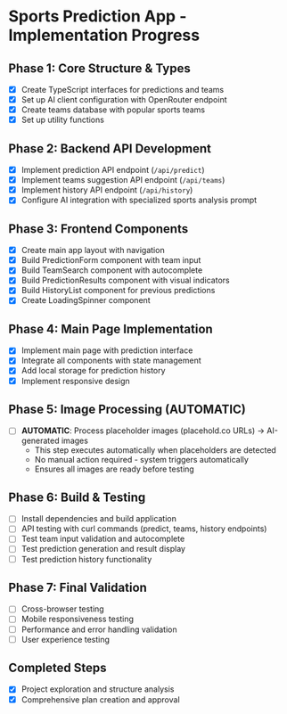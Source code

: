 # Sports Prediction App - Implementation Progress

## Phase 1: Core Structure & Types
- [x] Create TypeScript interfaces for predictions and teams
- [x] Set up AI client configuration with OpenRouter endpoint
- [x] Create teams database with popular sports teams
- [x] Set up utility functions

## Phase 2: Backend API Development
- [x] Implement prediction API endpoint (`/api/predict`)
- [x] Implement teams suggestion API endpoint (`/api/teams`)
- [x] Implement history API endpoint (`/api/history`)
- [x] Configure AI integration with specialized sports analysis prompt

## Phase 3: Frontend Components
- [x] Create main app layout with navigation
- [x] Build PredictionForm component with team input
- [x] Build TeamSearch component with autocomplete
- [x] Build PredictionResults component with visual indicators
- [x] Build HistoryList component for previous predictions
- [x] Create LoadingSpinner component

## Phase 4: Main Page Implementation
- [x] Implement main page with prediction interface
- [x] Integrate all components with state management
- [x] Add local storage for prediction history
- [x] Implement responsive design

## Phase 5: Image Processing (AUTOMATIC)
- [ ] **AUTOMATIC**: Process placeholder images (placehold.co URLs) → AI-generated images
  - This step executes automatically when placeholders are detected
  - No manual action required - system triggers automatically
  - Ensures all images are ready before testing

## Phase 6: Build & Testing
- [ ] Install dependencies and build application
- [ ] API testing with curl commands (predict, teams, history endpoints)
- [ ] Test team input validation and autocomplete
- [ ] Test prediction generation and result display
- [ ] Test prediction history functionality

## Phase 7: Final Validation
- [ ] Cross-browser testing
- [ ] Mobile responsiveness testing
- [ ] Performance and error handling validation
- [ ] User experience testing

## Completed Steps
- [x] Project exploration and structure analysis
- [x] Comprehensive plan creation and approval